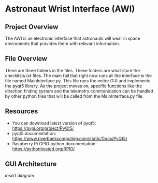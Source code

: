 # Astronaut Wrist Interface (AWI)

## Project Overview
The AWI is an electronic interface that astronauts will wear in space enviroments that provides them with relevant information.



## File Overview
There are three folders in the files. These folders are what store the checklists.txt files. The main fail that right now runs all the interface is the file named MainInterface.py. This file runs the entire GUI and implements the pyqt5 library. As the project moves on, specific functions like the direction finding system and the telemetry communication can be handled by other python files that will be called from the MainInterface.py file.  



## Resources
- You can download latest version of pyqt5: https://pypi.org/project/PyQt5/ 
- pyqt5 documentation: https://www.riverbankcomputing.com/static/Docs/PyQt5/ 
- Raspberry Pi GPIO python documentation: https://pythonhosted.org/RPIO/



## GUI Architecture

*insert diagram*

